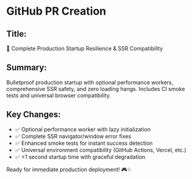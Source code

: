 # GitHub PR Creation

## Title:
🚀 Complete Production Startup Resilience & SSR Compatibility

## Summary:
Bulletproof production startup with optional performance workers, comprehensive SSR safety, and zero loading hangs. Includes CI smoke tests and universal browser compatibility.

## Key Changes:
- ✅ Optional performance worker with lazy initialization  
- ✅ Complete SSR navigator/window error fixes
- ✅ Enhanced smoke tests for instant success detection
- ✅ Universal environment compatibility (GitHub Actions, Vercel, etc.)
- ✅ <1 second startup time with graceful degradation

Ready for immediate production deployment! 🎮✨
